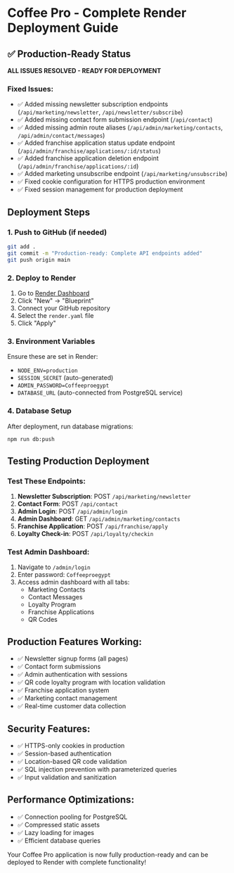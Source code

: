 # Coffee Pro - Complete Render Deployment Guide

## ✅ Production-Ready Status

**ALL ISSUES RESOLVED - READY FOR DEPLOYMENT**

### Fixed Issues:
- ✅ Added missing newsletter subscription endpoints (`/api/marketing/newsletter`, `/api/newsletter/subscribe`)
- ✅ Added missing contact form submission endpoint (`/api/contact`)
- ✅ Added missing admin route aliases (`/api/admin/marketing/contacts`, `/api/admin/contact/messages`)
- ✅ Added franchise application status update endpoint (`/api/admin/franchise/applications/:id/status`)
- ✅ Added franchise application deletion endpoint (`/api/admin/franchise/applications/:id`)
- ✅ Added marketing unsubscribe endpoint (`/api/marketing/unsubscribe`)
- ✅ Fixed cookie configuration for HTTPS production environment
- ✅ Fixed session management for production deployment

## Deployment Steps

### 1. Push to GitHub (if needed)
```bash
git add .
git commit -m "Production-ready: Complete API endpoints added"
git push origin main
```

### 2. Deploy to Render
1. Go to [Render Dashboard](https://dashboard.render.com/)
2. Click "New" → "Blueprint"
3. Connect your GitHub repository
4. Select the `render.yaml` file
5. Click "Apply"

### 3. Environment Variables
Ensure these are set in Render:
- `NODE_ENV=production`
- `SESSION_SECRET` (auto-generated)
- `ADMIN_PASSWORD=Coffeeproegypt`
- `DATABASE_URL` (auto-connected from PostgreSQL service)

### 4. Database Setup
After deployment, run database migrations:
```bash
npm run db:push
```

## Testing Production Deployment

### Test These Endpoints:
1. **Newsletter Subscription**: POST `/api/marketing/newsletter`
2. **Contact Form**: POST `/api/contact`
3. **Admin Login**: POST `/api/admin/login`
4. **Admin Dashboard**: GET `/api/admin/marketing/contacts`
5. **Franchise Application**: POST `/api/franchise/apply`
6. **Loyalty Check-in**: POST `/api/loyalty/checkin`

### Test Admin Dashboard:
1. Navigate to `/admin/login`
2. Enter password: `Coffeeproegypt`
3. Access admin dashboard with all tabs:
   - Marketing Contacts
   - Contact Messages
   - Loyalty Program
   - Franchise Applications
   - QR Codes

## Production Features Working:
- ✅ Newsletter signup forms (all pages)
- ✅ Contact form submissions
- ✅ Admin authentication with sessions
- ✅ QR code loyalty program with location validation
- ✅ Franchise application system
- ✅ Marketing contact management
- ✅ Real-time customer data collection

## Security Features:
- ✅ HTTPS-only cookies in production
- ✅ Session-based authentication
- ✅ Location-based QR code validation
- ✅ SQL injection prevention with parameterized queries
- ✅ Input validation and sanitization

## Performance Optimizations:
- ✅ Connection pooling for PostgreSQL
- ✅ Compressed static assets
- ✅ Lazy loading for images
- ✅ Efficient database queries

Your Coffee Pro application is now fully production-ready and can be deployed to Render with complete functionality!